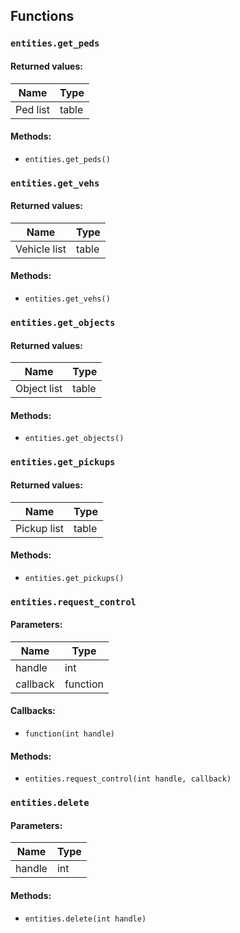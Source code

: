 ## Functions

### `entities.get_peds`

#### Returned values:

| Name     | Type  |
| -------- | ----- |
| Ped list | table |

#### Methods:

* `entities.get_peds()`

### `entities.get_vehs`

#### Returned values:

| Name         | Type  |
| ------------ | ----- |
| Vehicle list | table |

#### Methods:

* `entities.get_vehs()`

### `entities.get_objects`

#### Returned values:

| Name        | Type  |
| ----------- | ----- |
| Object list | table |

#### Methods:

* `entities.get_objects()`

### `entities.get_pickups`

#### Returned values:

| Name        | Type  |
| ----------- | ----- |
| Pickup list | table |

#### Methods:

* `entities.get_pickups()`

### `entities.request_control`

#### Parameters:

| Name     | Type     |
| -------- | -------- |
| handle   | int      |
| callback | function |

#### Callbacks:

* `function(int handle)`

#### Methods:

* `entities.request_control(int handle, callback)`

### `entities.delete`

#### Parameters:

| Name   | Type |
| ------ | ---- |
| handle | int  |

#### Methods:

* `entities.delete(int handle)`